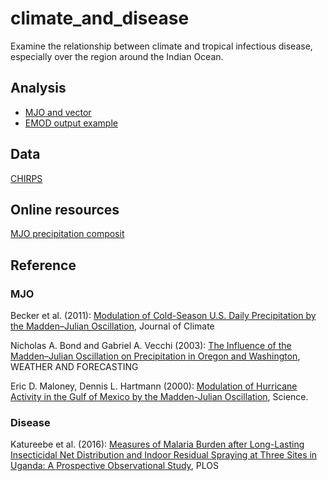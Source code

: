 # climate_and_disease
Examine the relationship between climate and tropical infectious disease, especially over the region around the Indian Ocean.

## Analysis

* [MJO and vector](MJO_and_vector/MJO_and_vector.ipynb)
* [EMOD output example](EMOD/1_Malaria_Sandbox_run2/output/EMOD_output.ipynb)

## Data

[CHIRPS](http://chg.geog.ucsb.edu/data/chirps/)

## Online resources

[MJO precipitation composit](http://www.cpc.ncep.noaa.gov/products/precip/CWlink/MJO/Composites/Tropical/precip.shtml)

## Reference

### MJO 

Becker et al. (2011): [Modulation of Cold-Season U.S. Daily Precipitation by the Madden–Julian Oscillation](https://doi.org/10.1175/2011JCLI4018.1), Journal of Climate

Nicholas A. Bond and Gabriel A. Vecchi (2003): <a href="https://doi.org/10.1175/1520-0434(2003)018<0600:TIOTMO>2.0.CO;2">The Influence of the Madden–Julian Oscillation on Precipitation in Oregon and Washington</a>, WEATHER AND FORECASTING


Eric D. Maloney, Dennis L. Hartmann (2000): [Modulation of Hurricane Activity in the Gulf of Mexico by the Madden-Julian Oscillation](http://science.sciencemag.org/content/287/5460/2002), Science.

### Disease

Katureebe et al. (2016): [Measures of Malaria Burden after Long-Lasting Insecticidal Net Distribution and Indoor Residual Spraying at Three Sites in Uganda: A Prospective Observational Study](https://doi.org/10.1371/journal.pmed.1002167), PLOS
